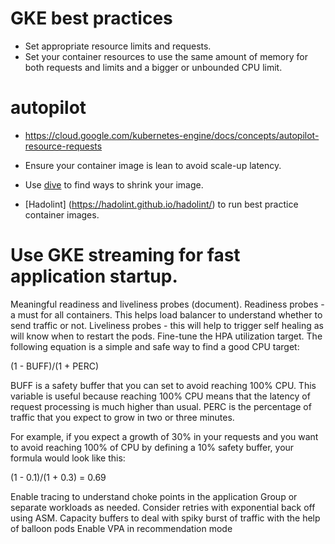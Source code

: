 # GKE best practices

- Set appropriate resource limits and requests.
- Set your container resources to use the same amount of memory for both requests and limits and a bigger or unbounded CPU limit.

# autopilot
- https://cloud.google.com/kubernetes-engine/docs/concepts/autopilot-resource-requests

- Ensure your container image is lean to avoid scale-up latency. 
- Use [dive](https://github.com/wagoodman/dive) to find ways to shrink your image. 
- [Hadolint] (https://hadolint.github.io/hadolint/)  to run best practice container images.


# Use GKE streaming for fast application startup. 
Meaningful readiness and liveliness probes (document). 
Readiness probes - a must for all containers. This helps load balancer to understand whether to send traffic or not. 
Liveliness probes - this will help to trigger self healing as will know when to restart the pods.
Fine-tune the HPA utilization target. The following equation is a simple and safe way to find a good CPU target: 

(1 - BUFF)/(1 + PERC)

BUFF is a safety buffer that you can set to avoid reaching 100% CPU. This variable is useful because reaching 100% CPU means that the latency of request processing is much higher than usual. 
PERC is the percentage of traffic that you expect to grow in two or three minutes.

For example, if you expect a growth of 30% in your requests and you want to avoid reaching 100% of CPU by defining a 10% safety buffer, your formula would look like this:

(1 - 0.1)/(1 + 0.3) = 0.69

Enable tracing to understand choke points in the application
Group or separate workloads as needed. 
Consider retries with exponential back off using ASM. 
Capacity buffers to deal with spiky burst of traffic with the help of balloon pods
Enable VPA in recommendation mode



